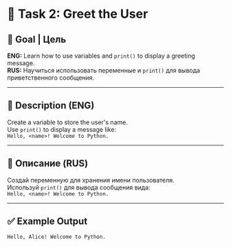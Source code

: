 # 🧠 Task 2: Greet the User

## 🎯 Goal | Цель
**ENG:** Learn how to use variables and `print()` to display a greeting message.  
**RUS:** Научиться использовать переменные и `print()` для вывода приветственного сообщения.

---

## 📌 Description (ENG)
Create a variable to store the user's name.  
Use `print()` to display a message like:  
`Hello, <name>! Welcome to Python.`

---

## 📌 Описание (RUS)
Создай переменную для хранения имени пользователя.  
Используй `print()` для вывода сообщения вида:  
`Hello, <name>! Welcome to Python.`

---

## ✅ Example Output
```
Hello, Alice! Welcome to Python.
```

